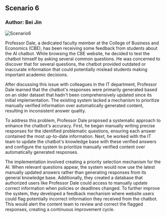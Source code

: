 ## Scenario 6

### Author: Bei Jin



![Scenario6 ](https://github.com/user-attachments/assets/52b76667-b159-4be8-bc95-4463cab113f3)


Professor Dale, a dedicated faculty member at the College of Business and Economics (CBE), has been receiving some feedback from students about the AI chatbot. While 
browsing the CBE website, he decided to test the chatbot himself by asking several common questions. He was concerned to discover that for several questions, the chatbot 
provided outdated or inaccurate information that could potentially mislead students making important academic decisions.

After discussing this issue with colleagues in the IT department, Professor Dale learned that the chatbot's responses were primarily generated based on an older dataset 
that hadn't been comprehensively updated since its initial implementation. The existing system lacked a mechanism to prioritize manually verified information over automatically generated content, resulting in inconsistent answer quality.

To address this problem, Professor Dale proposed a systematic approach to enhance the chatbot's accuracy. First, he began manually writing precise responses for the 
identified problematic questions, ensuring each answer contained the most up-to-date information. Next, he worked with the IT team to update the chatbot's knowledge base with these verified answers and configure the system to prioritize manually verified content over automatically generated responses.

The implementation involved creating a priority selection mechanism for the AI. When relevant questions appear, the system would now use the latest manually updated 
answers rather than generating responses from its general knowledge base. Additionally, they created a database that authorized users like Professor Dale could access to 
manually update correct information when policies or deadlines changed.
To further improve the system, they developed a feedback mechanism where website users could flag potentially incorrect information they received from the chatbot. 
This would alert the content team to review and correct the flagged responses, creating a continuous improvement cycle.
